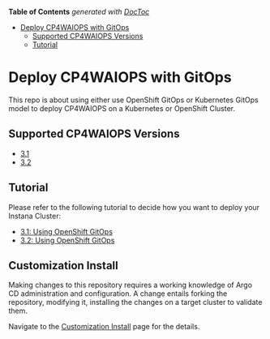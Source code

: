 <!-- START doctoc generated TOC please keep comment here to allow auto update -->
<!-- DON'T EDIT THIS SECTION, INSTEAD RE-RUN doctoc TO UPDATE -->
**Table of Contents**  *generated with [DocToc](https://github.com/thlorenz/doctoc)*

- [Deploy CP4WAIOPS with GitOps](#deploy-cp4waiops-with-gitops)
  - [Supported CP4WAIOPS Versions](#supported-cp4waiops-versions)
  - [Tutorial](#tutorial)

<!-- END doctoc generated TOC please keep comment here to allow auto update -->


# Deploy CP4WAIOPS with GitOps

This repo is about using either use OpenShift GitOps or Kubernetes GitOps model to deploy CP4WAIOPS on a Kubernetes or OpenShift Cluster.

## Supported CP4WAIOPS Versions

- [3.1](https://www.ibm.com/docs/en/cloud-paks/cloud-pak-watson-aiops/3.1.0)
- [3.2](https://www.ibm.com/docs/en/cloud-paks/cloud-pak-watson-aiops/3.2.0)

## Tutorial

Please refer to the following tutorial to decide how you want to deploy your Instana Cluster:

- [3.1: Using OpenShift GitOps](./docs/how-to-deploy-cp4waiops-31.md)
- [3.2: Using OpenShift GitOps](./docs/how-to-deploy-cp4waiops-32.md)

## Customization Install

Making changes to this repository requires a working knowledge of Argo CD administration and configuration. A change entails forking the repository, modifying it, installing the changes on a target cluster to validate them.

Navigate to the [Customization Install](./docs/customization-install.md) page for the details.
